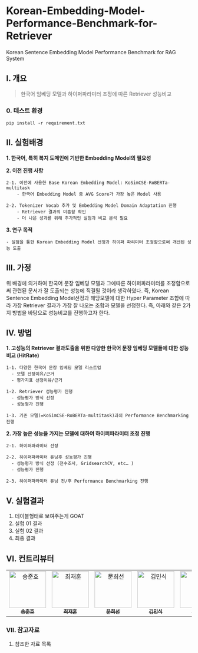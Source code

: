 # Korean-Embedding-Model-Performance-Benchmark-for-Retriever
Korean Sentence Embedding Model Performance Benchmark for RAG System

## Ⅰ. 개요
  > 한국어 임베딩 모델과 하이퍼파라미터 조정에 따른 Retriever 성능비교

### 0. 테스트 환경
    pip install -r requirement.txt

## Ⅱ. 실험배경

  **1. 한국어, 특히 복지 도메인에 기반한 Embedding Model의 필요성**
  
  **2. 이전 진행 사항**
  
    2-1. 이전에 사용한 Base Korean Embedding Model: KoSimCSE-RoBERTa-multitask
        - 한국어 Embedding Model 중 AVG Score가 가장 높은 Model 사용
    
    2-2. Tokenizer Vocab 추가 및 Embedding Model Domain Adaptation 진행
        - Retriever 결과의 미흡함 확인
        - 더 나은 성과를 위해 추가적인 실험과 비교 분석 필요
        
  **3. 연구 목적**
  
    - 실험을 통한 Korean Embedding Model 선정과 하이퍼 파리미터 조정함으로써 개선된 성능 도출
       
## Ⅲ. 가정
  위 배경에 의거하여 한국어 문장 임베딩 모델과 그에따른 하이퍼파라미터를 조정함으로써 관련된 문서가 잘 도출되는 성능에 직결될 것이라 생각하였다. 즉, Korean Sentence Embedding Model선정과 해당모델에 대한 Hyper Parameter 조합에 따라 가장 Retriever 결과가 가장 잘 나오는 조합과 모델을 선정한다. 즉, 아래와 같은 2가지 방법을 바탕으로 성능비교를 진행하고자 한다.
     

## Ⅳ. 방법

  **1. 고성능의 Retriever 결과도출을 위한 다양한 한국어 문장 임베딩 모델들에 대한 성능비교 (HitRate)**
  
    1-1. 다양한 한국어 문장 임베딩 모델 리스트업
      - 모델 선정이유/근거
      - 평가지표 선정이유/근거
    
    1-2. Retriever 성능평가 진행
      - 성능평가 방식 선정
      - 성능평가 진행

    1-3. 기존 모델(=KoSimCSE-RoBERTa-multitask)과의 Performance Benchmarking 진행
      
  **2. 가장 높은 성능을 가지는 모델에 대하여 하이퍼파라미터 조정 진행**
  
    2-1. 하이퍼파라미터 선정
    
    2-2. 하이퍼파라미터 튜닝후 성능평가 진행
      - 성능평가 방식 선정 (전수조사, GridsearchCV, etc… )
      - 성능평가 진행  
      
    2-3. 하이퍼파라미터 튜닝 전/후 Performance Benchmarking 진행

## Ⅴ. 실험결과
  1. 테이블형태로 보여주는게 GOAT
  2.  실험 01 결과
  3.  실험 02 결과
  4.  최종 결과

## Ⅵ. 컨트리뷰터

<table>
  <tr>
    <td align="center">
      <a href="https://github.com/PangPangGod">
        <img src="https://github.com/PangPangGod.png" width="100px;" alt="송준호"/><br />
        <sub><b>송준호</b></sub>
      </a>
    </td>
    <td align="center">
      <a href="https://github.com/ash-hun">
        <img src="https://github.com/ash-hun.png" width="100px;" alt="최재훈"/><br />
        <sub><b>최재훈</b></sub>
      </a>
    </td>
    <td align="center">
      <a href="https://github.com/MoonHeesun">
        <img src="https://github.com/MoonHeesun.png" width="100px;" alt="문희선"/><br />
        <sub><b>문희선</b></sub>
      </a>
    </td>
    <td align="center">
      <a href="https://github.com/Noveled">
        <img src="https://github.com/Noveled.png" width="100px;" alt="김민식"/><br />
        <sub><b>김민식</b></sub>
      </a>
    </td>
    <td align="center">
      <a href="https://github.com/myeongjun1007">
        <img src="https://github.com/myeongjun1007.png" width="100px;" alt="현명준"/><br />
        <sub><b>현명준</b></sub>
      </a>
    </td>
    <td align="center">
      <a href="https://github.com/kha-jaejun">
        <img src="https://github.com/kha-jaejun.png" width="100px;" alt="가재준"/><br />
        <sub><b>가재준</b></sub>
      </a>
    </td>
  </tr>
</table>

### Ⅶ. 참고자료
  1. 참조한 자료 목록
